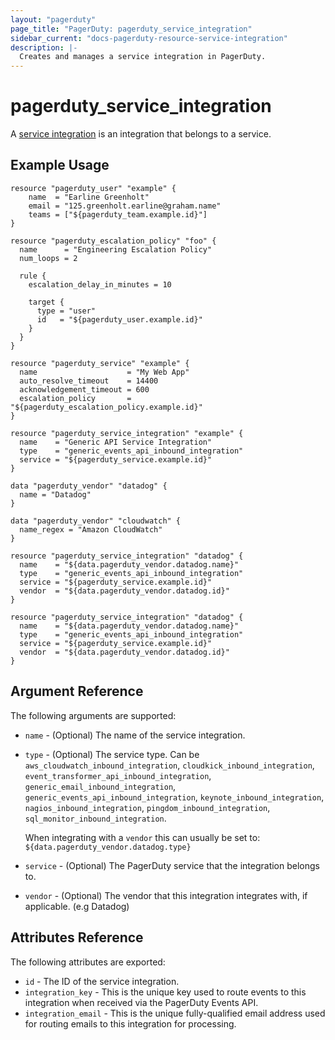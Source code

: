 ```yaml
---
layout: "pagerduty"
page_title: "PagerDuty: pagerduty_service_integration"
sidebar_current: "docs-pagerduty-resource-service-integration"
description: |-
  Creates and manages a service integration in PagerDuty.
---
```


# pagerduty\_service_integration

A [service integration](https://v2.developer.pagerduty.com/v2/page/api-reference#!/Services/post_services_id_integrations) is an integration that belongs to a service.

## Example Usage

```
resource "pagerduty_user" "example" {
    name  = "Earline Greenholt"
    email = "125.greenholt.earline@graham.name"
    teams = ["${pagerduty_team.example.id}"]
}

resource "pagerduty_escalation_policy" "foo" {
  name      = "Engineering Escalation Policy"
  num_loops = 2

  rule {
    escalation_delay_in_minutes = 10

    target {
      type = "user"
      id   = "${pagerduty_user.example.id}"
    }
  }
}

resource "pagerduty_service" "example" {
  name                    = "My Web App"
  auto_resolve_timeout    = 14400
  acknowledgement_timeout = 600
  escalation_policy       = "${pagerduty_escalation_policy.example.id}"
}

resource "pagerduty_service_integration" "example" {
  name    = "Generic API Service Integration"
  type    = "generic_events_api_inbound_integration"
  service = "${pagerduty_service.example.id}"
}

data "pagerduty_vendor" "datadog" {
  name = "Datadog"
}

data "pagerduty_vendor" "cloudwatch" {
  name_regex = "Amazon CloudWatch"
}

resource "pagerduty_service_integration" "datadog" {
  name    = "${data.pagerduty_vendor.datadog.name}"
  type    = "generic_events_api_inbound_integration"
  service = "${pagerduty_service.example.id}"
  vendor  = "${data.pagerduty_vendor.datadog.id}"
}

resource "pagerduty_service_integration" "datadog" {
  name    = "${data.pagerduty_vendor.datadog.name}"
  type    = "generic_events_api_inbound_integration"
  service = "${pagerduty_service.example.id}"
  vendor  = "${data.pagerduty_vendor.datadog.id}"
}
```

## Argument Reference

The following arguments are supported:

  * `name` - (Optional) The name of the service integration.
  * `type` - (Optional) The service type. Can be `aws_cloudwatch_inbound_integration`, `cloudkick_inbound_integration`,
  `event_transformer_api_inbound_integration`,
  `generic_email_inbound_integration`,
  `generic_events_api_inbound_integration`,
  `keynote_inbound_integration`,
  `nagios_inbound_integration`,
  `pingdom_inbound_integration`,
  `sql_monitor_inbound_integration`.

    When integrating with a `vendor` this can usually be set to: `${data.pagerduty_vendor.datadog.type}`

  * `service` - (Optional) The PagerDuty service that the integration belongs to.
  * `vendor` - (Optional) The vendor that this integration integrates with, if applicable. (e.g Datadog)

## Attributes Reference

The following attributes are exported:

  * `id` - The ID of the service integration.
  * `integration_key` - This is the unique key used to route events to this integration when received via the PagerDuty Events API.
  * `integration_email` - This is the unique fully-qualified email address used for routing emails to this integration for processing.
